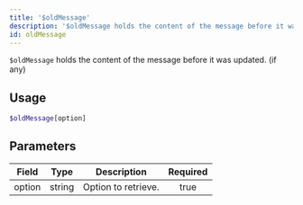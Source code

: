 ```yaml
---
title: '$oldMessage'
description: '$oldMessage holds the content of the message before it was updated. (if any)'
id: oldMessage
---
```


`$oldMessage` holds the content of the message before it was updated. (if any)

## Usage

```php
$oldMessage[option]
```

## Parameters

| Field  | Type   | Description         | Required |
| ------ | ------ | ------------------- |:--------:|
| option | string | Option to retrieve. |   true   |